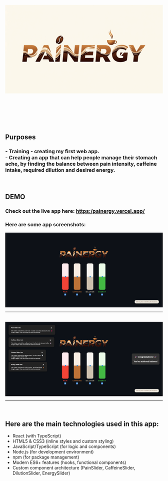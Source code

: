<h6  align="center">

<a href="https://raw.githubusercontent.com/RomulusMirauta/PAINERGY/refs/heads/main/github/img/logo.png">
  <img align="center"
    src="https://raw.githubusercontent.com/RomulusMirauta/PAINERGY/refs/heads/main/github/img/logo.png"
    alt="logo" />
</a>

<br><br>

</h6>

<br>

## **Purposes** <br>
### - Training - creating my first web app. <br> - Creating an app that can help people manage their stomach ache, by finding the balance between pain intensity, caffeine intake, required dilution and desired energy.

<br>

## DEMO

### Check out the live app here: [https:/painergy.vercel.app/](https://painergy.vercel.app/)

### Here are some app screenshots:

<a href="https://raw.githubusercontent.com/RomulusMirauta/PAINERGY/refs/heads/main/github/img/app_screenshot1.png">
  <img align="center"
    src="https://raw.githubusercontent.com/RomulusMirauta/PAINERGY/refs/heads/main/github/img/app_screenshot1.png"
    alt="logo" />
</a>

<br>

<hr>

<br>

<a href="https://raw.githubusercontent.com/RomulusMirauta/PAINERGY/refs/heads/main/github/img/app_screenshot2.png">
  <img align="center"
    src="https://raw.githubusercontent.com/RomulusMirauta/PAINERGY/refs/heads/main/github/img/app_screenshot2.png"
    alt="logo" />
</a>

<br>

<hr>

<br>

## Here are the main technologies used in this app:
- React (with TypeScript)
- HTML5 & CSS3 (inline styles and custom styling)
- JavaScript/TypeScript (for logic and components)
- Node.js (for development environment)
- npm (for package management)
- Modern ES6+ features (hooks, functional components)
- Custom component architecture (PainSlider, CaffeineSlider, DilutionSlider, EnergySlider)





